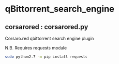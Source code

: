 # qBittorrent_search_engine

## corsarored : corsarored.py
Corsaro.red qbittorrent search engine plugin

N.B. Requires requests module
```bash
sudo python2.7 -m pip install requests
```